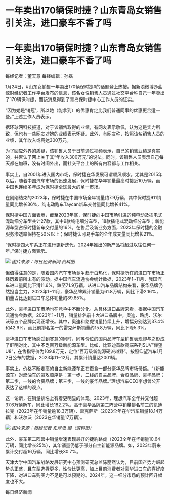 # 一年卖出170辆保时捷？山东青岛女销售引关注，进口豪车不香了吗

# 一年卖出170辆保时捷？山东青岛女销售引关注，进口豪车不香了吗

每经记者：董天意 每经编辑：孙磊

1月24日，#山东女销售一年卖出170辆保时捷#的话题登上热搜。据新浪微博@蓝鲸财经记者工作平台发布的信息，该名女性销售人员通过社交平台称自己一年卖出了170辆保时捷，而该消息得到了青岛保时捷中心工作人员的证实。

“因为她是‘销冠’，所以她（能拿到）的优惠肯定比我们普通同事的优惠更合适一些。”上述工作人员表示。

据环球网科技报道，对于该销售取得的业绩，有网友表示敬佩，认为这是实力所致，但也有一些网友对她的业绩表示怀疑。此外，有网友称，按照该名销售人员的业绩，其年收入或高达300万元。

为了回应外界的质疑，该销售人员于日前通过视频表示，自己的销售业绩是真实的，并否认了网上关于其“年收入300万元”的说法。同时，该销售人员表示自己每天都在加班，没有时间外出，而社交平台上的所有内容都与工作相关。

事实上，自2001年进入国内市场，保时捷在华发展可谓顺风顺水。尤其是2015年以后，随着中国汽车市场的迅速发展，保时捷在华年销量最高时接近10万辆，而中国也连续多年成为保时捷全球最大的单一市场。

在刚刚结束的2023年，保时捷在中国市场全年销量约7.9万辆，其中保时捷911销量同比增长36%，纯电动跑车Taycan新车交付量同比增长41%。

保时捷中国方面表示，截至2023年底，保时捷向中国市场引进的纯电动及插电式混动细分车型共计27款，其中9款纯电细分车型，18款插电式混动细分车型；新能源车型占保时捷新车交付量的16%。在售后及新业务方面，2023年保时捷的金融服务渗透率保持在50%以上；保时捷认可易手车的全年成交量同比增长21%。

“保时捷四大车系正在进行更新迭代，2024年推出的新产品将超过以往任何一年。”保时捷方面表示。

![](https://inews.gtimg.com/om_bt/OgaDEMqvrQxnRqeK6Mar38q7E4syFh1ys5tTmXH9Vo8xYAA/1000)
_图片来源：每日经济新闻 资料图_

但值得注意的是，随着国内汽车市场竞争趋于白热化，保时捷所在的进口车市场正经历着前所未有的波动。据中国汽车流通协会统计数据，2023年1~11月，我国汽车进口量同比下滑11.6%，跌至71.9万辆。从进口汽车品牌结构来看，豪华品牌仍然担当主力，2023年1~11月，豪华品牌累计销量为61.8万辆，同比下滑2.16%，销量占比达到进口车总体销量的89.85%。

此外，豪华进口车市场也在竞争中不断分化。从具体进口品牌来看，根据中国汽车流通协会数据，2023年1~11月，销量排名前十大进口品牌中，奥迪、路虎、沃尔沃等五个品牌实现正增长。其中，奥迪和路虎销量持续上升，增幅分别达到37.4%和42.9%。而此前排名第一的雷克萨斯销量约15.8万辆，同比下降5.3%。

豪华进口车市场感受到寒意的同时，同等价位的国内品牌车型销售表现却与之形成了鲜明对比，其中不乏百万级新能源车型。比如，比亚迪首款高端系列SUV“仰望U8”，在售指导价为109.8万元，定位“百万级新能源硬派越野”。按照仰望汽车1月2日公布的数据，2023年11~12月，其累计销量达2001辆。

事实上，价格不断走高的自主新能源车正在蚕食一部分豪华品牌市场份额。“（新能源车）对燃油车的进攻顺序是：第一步，二线的自主品牌、合资品牌、豪华品牌；第二步，一线的合资品牌；第三步，一线的豪华品牌。”理想汽车CEO李想曾公开表达了这样的观点。

这一论断，在销量排名上有着更明显的体现。2023年，理想汽车全年共交付超37.6万辆新车，同比增长182.2%。高于豪华品牌第二阵营中销量排名前三的凯迪拉克（2023年在华销量逾18.3万辆）、雷克萨斯（2023全年在华汽车销量18.14万辆）和沃尔沃（2023在华销量17万辆）。

![](https://inews.gtimg.com/om_bt/OpK7fcQyjASnTp7isPLfgkzdn1lxlfrLxr4iRdYtijJ4wAA/1000)
_图片来源：每经记者 孔泽思 摄（资料图）_

此外，豪车第二阵营中销量增速表现最好的捷豹路虎（2023全年在华销量10.64万辆，同比增长25%），其年销量仍低于部分自主新能源品牌。如，2023年蔚来累计交付超16万辆，同比增长30.7%。

天津大学中国汽车战略发展研究中心预测研究总监陈丽然认为，目前国产势力崛起势头正盛，且车型选择更多，性价比更高，加上目前消费者对豪华进口车的喜好度下降，对进口车购买力不足是可以预期的。2024年，这一细分市场的预计回升幅度也不大。

每日经济新闻

